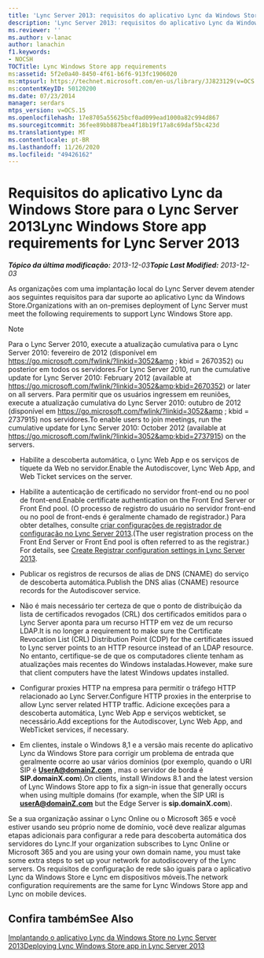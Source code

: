 ```yaml
---
title: 'Lync Server 2013: requisitos do aplicativo Lync da Windows Store'
description: 'Lync Server 2013: requisitos do aplicativo Lync da Windows Store.'
ms.reviewer: ''
ms.author: v-lanac
author: lanachin
f1.keywords:
- NOCSH
TOCTitle: Lync Windows Store app requirements
ms:assetid: 5f2e0a40-8450-4f61-b6f6-913fc1906020
ms:mtpsurl: https://technet.microsoft.com/en-us/library/JJ823129(v=OCS.15)
ms:contentKeyID: 50120200
ms.date: 07/23/2014
manager: serdars
mtps_version: v=OCS.15
ms.openlocfilehash: 17e8705a55625bcf0ad099ead1000a82c994d867
ms.sourcegitcommit: 36fee89bb887bea4f18b19f17a8c69daf5bc423d
ms.translationtype: MT
ms.contentlocale: pt-BR
ms.lasthandoff: 11/26/2020
ms.locfileid: "49426162"
---
```

# <a name="lync-windows-store-app-requirements-for-lync-server-2013"></a><span data-ttu-id="e1dea-103">Requisitos do aplicativo Lync da Windows Store para o Lync Server 2013</span><span class="sxs-lookup"><span data-stu-id="e1dea-103">Lync Windows Store app requirements for Lync Server 2013</span></span>

<div data-xmlns="http://www.w3.org/1999/xhtml">

<div class="topic" data-xmlns="http://www.w3.org/1999/xhtml" data-msxsl="urn:schemas-microsoft-com:xslt" data-cs="https://msdn.microsoft.com/">

<div data-asp="https://msdn2.microsoft.com/asp">



</div>

<div id="mainSection">

<div id="mainBody"><span data-ttu-id="e1dea-104">

<span> </span></span><span class="sxs-lookup"><span data-stu-id="e1dea-104">

<span> </span></span></span>

<span data-ttu-id="e1dea-105">_**Tópico da última modificação:** 2013-12-03_</span><span class="sxs-lookup"><span data-stu-id="e1dea-105">_**Topic Last Modified:** 2013-12-03_</span></span>

<span data-ttu-id="e1dea-106">As organizações com uma implantação local do Lync Server devem atender aos seguintes requisitos para dar suporte ao aplicativo Lync da Windows Store.</span><span class="sxs-lookup"><span data-stu-id="e1dea-106">Organizations with an on-premises deployment of Lync Server must meet the following requirements to support Lync Windows Store app.</span></span>

<div>


> [!NOTE]  
> <span data-ttu-id="e1dea-107">Para o Lync Server 2010, execute a atualização cumulativa para o Lync Server 2010: fevereiro de 2012 (disponível em <A class=uri href="https://go.microsoft.com/fwlink/?linkid=3052%26kbid=2670352"> https://go.microsoft.com/fwlink/?linkid=3052&amp ; kbid = 2670352</A>) ou posterior em todos os servidores.</span><span class="sxs-lookup"><span data-stu-id="e1dea-107">For Lync Server 2010, run the cumulative update for Lync Server 2010: February 2012 (available at <A class=uri href="https://go.microsoft.com/fwlink/?linkid=3052%26kbid=2670352">https://go.microsoft.com/fwlink/?linkid=3052&amp;kbid=2670352</A>) or later on all servers.</span></span> <span data-ttu-id="e1dea-108">Para permitir que os usuários ingressem em reuniões, execute a atualização cumulativa do Lync Server 2010: outubro de 2012 (disponível em <A class=uri href="https://go.microsoft.com/fwlink/?linkid=3052%26kbid=2737915"> https://go.microsoft.com/fwlink/?linkid=3052&amp ; kbid = 2737915</A>) nos servidores.</span><span class="sxs-lookup"><span data-stu-id="e1dea-108">To enable users to join meetings, run the cumulative update for Lync Server 2010: October 2012 (available at <A class=uri href="https://go.microsoft.com/fwlink/?linkid=3052%26kbid=2737915">https://go.microsoft.com/fwlink/?linkid=3052&amp;kbid=2737915</A>) on the servers.</span></span>



</div>

  - <span data-ttu-id="e1dea-109">Habilite a descoberta automática, o Lync Web App e os serviços de tíquete da Web no servidor.</span><span class="sxs-lookup"><span data-stu-id="e1dea-109">Enable the Autodiscover, Lync Web App, and Web Ticket services on the server.</span></span>

  - <span data-ttu-id="e1dea-110">Habilite a autenticação de certificado no servidor front-end ou no pool de front-end.</span><span class="sxs-lookup"><span data-stu-id="e1dea-110">Enable certificate authentication on the Front End Server or Front End pool.</span></span> <span data-ttu-id="e1dea-111">(O processo de registro do usuário no servidor front-end ou no pool de front-ends é geralmente chamado de registrador.) Para obter detalhes, consulte [criar configurações de registrador de configuração no Lync Server 2013](lync-server-2013-create-registrar-configuration-settings.md).</span><span class="sxs-lookup"><span data-stu-id="e1dea-111">(The user registration process on the Front End Server or Front End pool is often referred to as the registrar.) For details, see [Create Registrar configuration settings in Lync Server 2013](lync-server-2013-create-registrar-configuration-settings.md).</span></span>

  - <span data-ttu-id="e1dea-112">Publicar os registros de recursos de alias de DNS (CNAME) do serviço de descoberta automática.</span><span class="sxs-lookup"><span data-stu-id="e1dea-112">Publish the DNS alias (CNAME) resource records for the Autodiscover service.</span></span>

  - <span data-ttu-id="e1dea-113">Não é mais necessário ter certeza de que o ponto de distribuição da lista de certificados revogados (CRL) dos certificados emitidos para o Lync Server aponta para um recurso HTTP em vez de um recurso LDAP.</span><span class="sxs-lookup"><span data-stu-id="e1dea-113">It is no longer a requirement to make sure the Certificate Revocation List (CRL) Distribution Point (CDP) for the certificates issued to Lync server points to an HTTP resource instead of an LDAP resource.</span></span> <span data-ttu-id="e1dea-114">No entanto, certifique-se de que os computadores cliente tenham as atualizações mais recentes do Windows instaladas.</span><span class="sxs-lookup"><span data-stu-id="e1dea-114">However, make sure that client computers have the latest Windows updates installed.</span></span>

  - <span data-ttu-id="e1dea-115">Configurar proxies HTTP na empresa para permitir o tráfego HTTP relacionado ao Lync Server.</span><span class="sxs-lookup"><span data-stu-id="e1dea-115">Configure HTTP proxies in the enterprise to allow Lync server related HTTP traffic.</span></span>  <span data-ttu-id="e1dea-116">Adicione exceções para a descoberta automática, Lync Web App e serviços webticket, se necessário.</span><span class="sxs-lookup"><span data-stu-id="e1dea-116">Add exceptions for the Autodiscover, Lync Web App, and WebTicket services, if necessary.</span></span>

  - <span data-ttu-id="e1dea-117">Em clientes, instale o Windows 8,1 e a versão mais recente do aplicativo Lync da Windows Store para corrigir um problema de entrada que geralmente ocorre ao usar vários domínios (por exemplo, quando o URI SIP é **UserA@domainZ.com** , mas o servidor de borda é **SIP.domainX.com**).</span><span class="sxs-lookup"><span data-stu-id="e1dea-117">On clients, install Windows 8.1 and the latest version of Lync Windows Store app to fix a sign-in issue that generally occurs when using multiple domains (for example, when the SIP URI is **userA@domainZ.com** but the Edge Server is **sip.domainX.com**).</span></span>

<span data-ttu-id="e1dea-118">Se a sua organização assinar o Lync Online ou o Microsoft 365 e você estiver usando seu próprio nome de domínio, você deve realizar algumas etapas adicionais para configurar a rede para descoberta automática dos servidores do Lync.</span><span class="sxs-lookup"><span data-stu-id="e1dea-118">If your organization subscribes to Lync Online or Microsoft 365 and you are using your own domain name, you must take some extra steps to set up your network for autodiscovery of the Lync servers.</span></span> <span data-ttu-id="e1dea-119">Os requisitos de configuração de rede são iguais para o aplicativo Lync da Windows Store e Lync em dispositivos móveis.</span><span class="sxs-lookup"><span data-stu-id="e1dea-119">The network configuration requirements are the same for Lync Windows Store app and Lync on mobile devices.</span></span>

<div>

## <a name="see-also"></a><span data-ttu-id="e1dea-120">Confira também</span><span class="sxs-lookup"><span data-stu-id="e1dea-120">See Also</span></span>


[<span data-ttu-id="e1dea-121">Implantando o aplicativo Lync da Windows Store no Lync Server 2013</span><span class="sxs-lookup"><span data-stu-id="e1dea-121">Deploying Lync Windows Store app in Lync Server 2013</span></span>](lync-server-2013-deploying-lync-windows-store-app.md)  
  

<span data-ttu-id="e1dea-122"></div>

</div>

<span> </span>

</div>

</div>

</span><span class="sxs-lookup"><span data-stu-id="e1dea-122"></div>

</div>

<span> </span>

</div>

</div>

</span></span></div>
